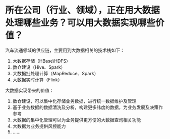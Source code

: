 # 所在公司（行业、领域），正在用大数据处理哪些业务？可以用大数据实现哪些价值？
汽车流通领域的供应链，主要用到大数据相关的技术栈如下：
1. 大数据存储（HBase\HDFS）
2. 数仓建设（Hive、Spark）
3. 大数据批处理计算（MapReduce、Spark）
4. 大数据实时计算（Flink）

大数据实现带来的价值：
1. 数仓建设，可以集中化存储业务数据，进行统一数据维护及管理
2. 基于业务数据的数据清洗及分析，构建更多纬度的数据，为业务发展及决策作参考
3. 大数据的集中化管理可以为业务提供更方便的大数据查询相关功能
4. 大数据为业务提供风控能力
5. ……